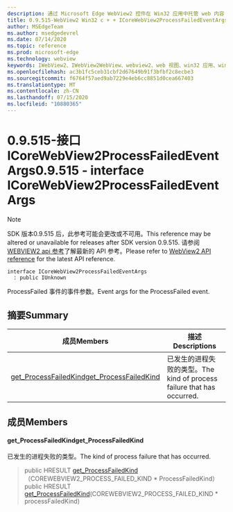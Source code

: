 ```yaml
---
description: 通过 Microsoft Edge WebView2 控件在 Win32 应用中托管 web 内容
title: 0.9.515-WebView2 Win32 c + + ICoreWebView2ProcessFailedEventArgs
author: MSEdgeTeam
ms.author: msedgedevrel
ms.date: 07/14/2020
ms.topic: reference
ms.prod: microsoft-edge
ms.technology: webview
keywords: IWebView2、IWebView2WebView、webview2、web 视图、win32 应用、win32、edge、ICoreWebView2、ICoreWebView2Controller、浏览器控件、边缘 html
ms.openlocfilehash: ac3b1fc5ceb31cbf2d67649b91f3bfbf2c8ecbe3
ms.sourcegitcommit: f6764f57aed9ab7229e4eb6cc8851d0cea667403
ms.translationtype: MT
ms.contentlocale: zh-CN
ms.lasthandoff: 07/15/2020
ms.locfileid: "10880365"
---
```

# <span data-ttu-id="7e56d-104">0.9.515-接口 ICoreWebView2ProcessFailedEventArgs</span><span class="sxs-lookup"><span data-stu-id="7e56d-104">0.9.515 - interface ICoreWebView2ProcessFailedEventArgs</span></span> 

> [!NOTE]
> <span data-ttu-id="7e56d-105">SDK 版本0.9.515 后，此参考可能会更改或不可用。</span><span class="sxs-lookup"><span data-stu-id="7e56d-105">This reference may be altered or unavailable for releases after SDK version 0.9.515.</span></span> <span data-ttu-id="7e56d-106">请参阅[WEBVIEW2 api 参考](../../../webview2-api-reference.md)了解最新的 API 参考。</span><span class="sxs-lookup"><span data-stu-id="7e56d-106">Please refer to [WebView2 API reference](../../../webview2-api-reference.md) for the latest API reference.</span></span>

```
interface ICoreWebView2ProcessFailedEventArgs
  : public IUnknown
```

<span data-ttu-id="7e56d-107">ProcessFailed 事件的事件参数。</span><span class="sxs-lookup"><span data-stu-id="7e56d-107">Event args for the ProcessFailed event.</span></span>

## <span data-ttu-id="7e56d-108">摘要</span><span class="sxs-lookup"><span data-stu-id="7e56d-108">Summary</span></span>

 <span data-ttu-id="7e56d-109">成员</span><span class="sxs-lookup"><span data-stu-id="7e56d-109">Members</span></span>                        | <span data-ttu-id="7e56d-110">描述</span><span class="sxs-lookup"><span data-stu-id="7e56d-110">Descriptions</span></span>
--------------------------------|---------------------------------------------
[<span data-ttu-id="7e56d-111">get_ProcessFailedKind</span><span class="sxs-lookup"><span data-stu-id="7e56d-111">get_ProcessFailedKind</span></span>](#get_processfailedkind) | <span data-ttu-id="7e56d-112">已发生的进程失败的类型。</span><span class="sxs-lookup"><span data-stu-id="7e56d-112">The kind of process failure that has occurred.</span></span>

## <span data-ttu-id="7e56d-113">成员</span><span class="sxs-lookup"><span data-stu-id="7e56d-113">Members</span></span>

#### <span data-ttu-id="7e56d-114">get_ProcessFailedKind</span><span class="sxs-lookup"><span data-stu-id="7e56d-114">get_ProcessFailedKind</span></span> 

<span data-ttu-id="7e56d-115">已发生的进程失败的类型。</span><span class="sxs-lookup"><span data-stu-id="7e56d-115">The kind of process failure that has occurred.</span></span>

> <span data-ttu-id="7e56d-116">public HRESULT [get_ProcessFailedKind](#get_processfailedkind)（COREWEBVIEW2_PROCESS_FAILED_KIND \* ProcessFailedKind）</span><span class="sxs-lookup"><span data-stu-id="7e56d-116">public HRESULT [get_ProcessFailedKind](#get_processfailedkind)(COREWEBVIEW2_PROCESS_FAILED_KIND \* processFailedKind)</span></span>

